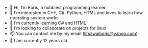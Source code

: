 - 👋 Hi, I’m Boris, a hobbiest programming learner
- 👀 I’m interested in C++, C#, Python, HTML and loves to learn how operating system works
- 🌱 I’m currently learning C# and HTML
- 💞️ I’m looking to collaborate on projects for linux
- 📫 You can contact me by my email (litszwaiboris@yahoo.com) 
- 🎂 I am currently 12 years old 
<!---
litszwaiboris/litszwaiboris is a ✨ special ✨ repository because its `README.md` (this file) appears on your GitHub profile.
You can click the Preview link to take a look at your changes.
--->
